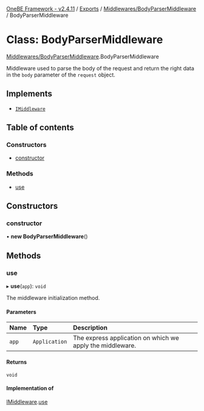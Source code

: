 [OneBE Framework - v2.4.11](../README.md) / [Exports](../modules.md) / [Middlewares/BodyParserMiddleware](../modules/Middlewares_BodyParserMiddleware.md) / BodyParserMiddleware

# Class: BodyParserMiddleware

[Middlewares/BodyParserMiddleware](../modules/Middlewares_BodyParserMiddleware.md).BodyParserMiddleware

Middleware used to parse the body of the request and return the right data
in the `body` parameter of the `request` object.

## Implements

- [`IMiddleware`](../interfaces/Middlewares_IMiddleware.IMiddleware.md)

## Table of contents

### Constructors

- [constructor](Middlewares_BodyParserMiddleware.BodyParserMiddleware.md#constructor)

### Methods

- [use](Middlewares_BodyParserMiddleware.BodyParserMiddleware.md#use)

## Constructors

### constructor

• **new BodyParserMiddleware**()

## Methods

### use

▸ **use**(`app`): `void`

The middleware initialization method.

#### Parameters

| Name | Type | Description |
| :------ | :------ | :------ |
| `app` | `Application` | The express application on which we apply the middleware. |

#### Returns

`void`

#### Implementation of

[IMiddleware](../interfaces/Middlewares_IMiddleware.IMiddleware.md).[use](../interfaces/Middlewares_IMiddleware.IMiddleware.md#use)
